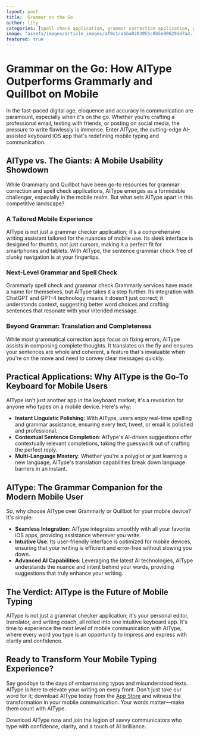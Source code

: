 ```yaml
---
layout: post
title:  Grammar on the Go
author: lily
categories: [spell check application, grammar correction application, grammar checker application, grammarly spell check, grammar check grammarly, grammatical correction app, sentence grammar check free]
image: "assets/images/article_images/af0c1cabba8203955c8b5e90629dd7a4.jpg"
featured: true
---
```


# Grammar on the Go: How AIType Outperforms Grammarly and Quillbot on Mobile

In the fast-paced digital age, eloquence and accuracy in communication are paramount, especially when it's on the go. Whether you're crafting a professional email, texting with friends, or posting on social media, the pressure to write flawlessly is immense. Enter AIType, the cutting-edge AI-assisted keyboard iOS app that's redefining mobile typing and communication.

## AIType vs. The Giants: A Mobile Usability Showdown

While Grammarly and Quillbot have been go-to resources for grammar correction and spell check applications, AIType emerges as a formidable challenger, especially in the mobile realm. But what sets AIType apart in this competitive landscape?

### A Tailored Mobile Experience

AIType is not just a grammar checker application; it's a comprehensive writing assistant tailored for the nuances of mobile use. Its sleek interface is designed for thumbs, not just cursors, making it a perfect fit for smartphones and tablets. With AIType, the sentence grammar check free of clunky navigation is at your fingertips.

### Next-Level Grammar and Spell Check

Grammarly spell check and grammar check Grammarly services have made a name for themselves, but AIType takes it a step further. Its integration with ChatGPT and GPT-4 technology means it doesn't just correct; it understands context, suggesting better word choices and crafting sentences that resonate with your intended message.

### Beyond Grammar: Translation and Completeness

While most grammatical correction apps focus on fixing errors, AIType assists in composing complete thoughts. It translates on the fly and ensures your sentences are whole and coherent, a feature that's invaluable when you're on the move and need to convey clear messages quickly.

## Practical Applications: Why AIType is the Go-To Keyboard for Mobile Users

AIType isn't just another app in the keyboard market; it's a revolution for anyone who types on a mobile device. Here's why:

- **Instant Linguistic Polishing**: With AIType, users enjoy real-time spelling and grammar assistance, ensuring every text, tweet, or email is polished and professional.
- **Contextual Sentence Completion**: AIType's AI-driven suggestions offer contextually relevant completions, taking the guesswork out of crafting the perfect reply.
- **Multi-Language Mastery**: Whether you're a polyglot or just learning a new language, AIType's translation capabilities break down language barriers in an instant.

## AIType: The Grammar Companion for the Modern Mobile User

So, why choose AIType over Grammarly or Quillbot for your mobile device? It's simple:

- **Seamless Integration**: AIType integrates smoothly with all your favorite iOS apps, providing assistance wherever you write.
- **Intuitive Use**: Its user-friendly interface is optimized for mobile devices, ensuring that your writing is efficient and error-free without slowing you down.
- **Advanced AI Capabilities**: Leveraging the latest AI technologies, AIType understands the nuance and intent behind your words, providing suggestions that truly enhance your writing.

## The Verdict: AIType is the Future of Mobile Typing

AIType is not just a grammar checker application; it's your personal editor, translator, and writing coach, all rolled into one intuitive keyboard app. It's time to experience the next level of mobile communication with AIType, where every word you type is an opportunity to impress and express with clarity and confidence.

## Ready to Transform Your Mobile Typing Experience?

Say goodbye to the days of embarrassing typos and misunderstood texts. AIType is here to elevate your writing on every front. Don't just take our word for it; download AIType today from the [App Store](https://apps.apple.com/us/app/aitype-grammar-check-keyboard/id6469163944) and witness the transformation in your mobile communication. Your words matter—make them count with AIType.

Download AIType now and join the legion of savvy communicators who type with confidence, clarity, and a touch of AI brilliance.